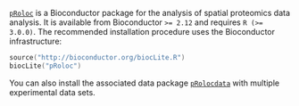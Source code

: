 [`pRoloc`](http://www.bioconductor.org/packages/2.12/bioc/html/pRoloc.html) 
is a Bioconductor package for the analysis of spatial proteomics data analysis.
It is available from Bioconductor `>= 2.12` and requires `R (>= 3.0.0)`. 
The recommended installation procedure uses the Bioconductor infrastructure:

```c
source("http://bioconductor.org/biocLite.R")
biocLite("pRoloc")
```  

You can also install the associated data package [`pRolocdata`](http://bioconductor.org/packages/devel/data/experiment/html/pRolocdata.html) with multiple experimental data sets.
